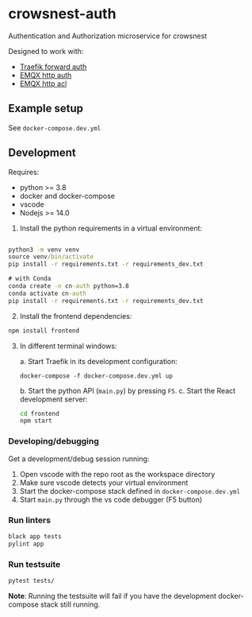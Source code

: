 # crowsnest-auth

Authentication and Authorization microservice for crowsnest

Designed to work with:

- [Traefik forward auth](https://doc.traefik.io/traefik/v2.0/middlewares/forwardauth/)
- [EMQX http auth](https://docs.emqx.io/en/broker/v4.3/advanced/auth-http.html)
- [EMQX http acl](https://docs.emqx.io/en/broker/v4.3/advanced/acl-http.html)

## Example setup

See `docker-compose.dev.yml`

## Development

Requires:

- python >= 3.8
- docker and docker-compose
- vscode
- Nodejs >= 14.0

1. Install the python requirements in a virtual environment:

```cmd

python3 -m venv venv
source venv/bin/activate
pip install -r requirements.txt -r requirements_dev.txt

# with Conda
conda create -n cn-auth python=3.8
conda activate cn-auth
pip install -r requirements.txt -r requirements_dev.txt
```

2. Install the frontend dependencies:

```cmd
npm install frontend
```

3. In different terminal windows:

   a. Start Traefik in its development configuration:

   ```
   docker-compose -f docker-compose.dev.yml up
   ```

   b. Start the python API (`main.py`) by pressing `F5`.
   c. Start the React development server:

   ```cmd
   cd frontend
   npm start
   ```

### Developing/debugging

Get a development/debug session running:

1. Open vscode with the repo root as the workspace directory
2. Make sure vscode detects your virtual environment
3. Start the docker-compose stack defined in `docker-compose.dev.yml`
4. Start `main.py` through the vs code debugger (F5 button)

### Run linters

```cmd
black app tests
pylint app
```

### Run testsuite

```cmd
pytest tests/
```

**Note**: Running the testsuite will fail if you have the development docker-compose stack still running.
